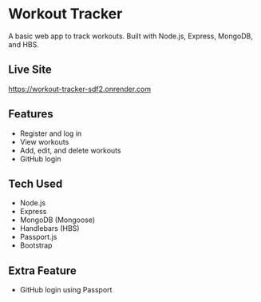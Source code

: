 # Workout Tracker

A basic web app to track workouts. Built with Node.js, Express, MongoDB, and HBS.

## Live Site

https://workout-tracker-sdf2.onrender.com

## Features

- Register and log in
- View workouts
- Add, edit, and delete workouts
- GitHub login

## Tech Used

- Node.js
- Express
- MongoDB (Mongoose)
- Handlebars (HBS)
- Passport.js
- Bootstrap

## Extra Feature

- GitHub login using Passport

